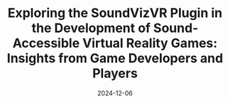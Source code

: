 ---
title: "Exploring the SoundVizVR Plugin in the Development of Sound-Accessible Virtual Reality Games: Insights from Game Developers and Players"
collection: publications
category: manuscripts
excerpt: ''
date: 2024-12-06
venue: 'ACM Transactions on Accessible Computing (TACCESS)'
venue_short: "TACCESS"
header:
    teaser: '/teasers/2024-taccess-soundvizvr-games.png'
slidesurl: ''
paperurl: 'https://dl.acm.org/doi/10.1145/3698882'
videourl: ''
authors: '**Ziming Li**, Roshan L. Peiris'
---